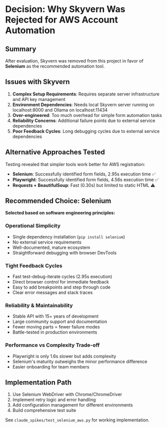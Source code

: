 # Decision: Why Skyvern Was Rejected for AWS Account Automation

## Summary

After evaluation, Skyvern was removed from this project in favor of **Selenium** as the recommended automation tool.

## Issues with Skyvern

1. **Complex Setup Requirements**: Requires separate server infrastructure and API key management
2. **Environment Dependencies**: Needs local Skyvern server running on localhost:8000 and Ollama on localhost:11434  
3. **Over-engineered**: Too much overhead for simple form automation tasks
4. **Reliability Concerns**: Additional failure points due to external service dependencies
5. **Poor Feedback Cycles**: Long debugging cycles due to external service dependencies

## Alternative Approaches Tested

Testing revealed that simpler tools work better for AWS registration:

- **Selenium**: Successfully identified form fields, 2.95s execution time ✅
- **Playwright**: Successfully identified form fields, 4.56s execution time ✅  
- **Requests + BeautifulSoup**: Fast (0.30s) but limited to static HTML ⚠️

## Recommended Choice: Selenium

**Selected based on software engineering principles:**

### Operational Simplicity
- Single dependency installation (`pip install selenium`)
- No external service requirements
- Well-documented, mature ecosystem
- Straightforward debugging with browser DevTools

### Tight Feedback Cycles
- Fast test-debug-iterate cycles (2.95s execution)
- Direct browser control for immediate feedback
- Easy to add breakpoints and step through code
- Clear error messages and stack traces

### Reliability & Maintainability
- Stable API with 15+ years of development
- Large community support and documentation
- Fewer moving parts = fewer failure modes
- Battle-tested in production environments

### Performance vs Complexity Trade-off
- Playwright is only 1.6s slower but adds complexity
- Selenium's maturity outweighs the minor performance difference
- Easier onboarding for team members

## Implementation Path

1. Use Selenium WebDriver with Chrome/ChromeDriver
2. Implement retry logic and error handling
3. Add configuration management for different environments
4. Build comprehensive test suite

See `claude_spikes/test_selenium_aws.py` for working implementation.